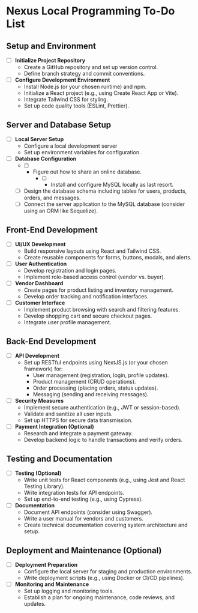 # Nexus Local Programming To-Do List

## Setup and Environment
- [ ] **Initialize Project Repository**
  - Create a GitHub repository and set up version control.
  - Define branch strategy and commit conventions.
- [ ] **Configure Development Environment**
  - Install Node.js (or your chosen runtime) and npm.
  - Initialize a React project (e.g., using Create React App or Vite).
  - Integrate Tailwind CSS for styling.
  - Set up code quality tools (ESLint, Prettier).

## Server and Database Setup
- [ ] **Local Server Setup**
  - Configure a local development server 
  - Set up environment variables for configuration.
- [ ] **Database Configuration**
  - [ ] - Figure out how to share an online database.
      - [ ] * Install and configure MySQL locally as last resort.
  - [ ] Design the database schema including tables for users, products, orders, and messages.
  - [ ] Connect the server application to the MySQL database (consider using an ORM like Sequelize).

## Front-End Development
- [ ] **UI/UX Development**
  - Build responsive layouts using React and Tailwind CSS.
  - Create reusable components for forms, buttons, modals, and alerts.
- [ ] **User Authentication**
  - Develop registration and login pages.
  - Implement role-based access control (vendor vs. buyer).
- [ ] **Vendor Dashboard**
  - Create pages for product listing and inventory management.
  - Develop order tracking and notification interfaces.
- [ ] **Customer Interface**
  - Implement product browsing with search and filtering features.
  - Develop shopping cart and secure checkout pages.
  - Integrate user profile management.
## Back-End Development
- [ ] **API Development**
  - Set up RESTful endpoints using NextJS.js (or your chosen framework) for:
    - User management (registration, login, profile updates).
    - Product management (CRUD operations).
    - Order processing (placing orders, status updates).
    - Messaging (sending and receiving messages).
- [ ] **Security Measures**
  - Implement secure authentication (e.g., JWT or session-based).
  - Validate and sanitize all user inputs.
  - Set up HTTPS for secure data transmission.
- [ ] **Payment Integration (Optional)**
  - Research and integrate a payment gateway.
  - Develop backend logic to handle transactions and verify orders.

## Testing and Documentation
- [ ] **Testing (Optional)**
  - Write unit tests for React components (e.g., using Jest and React Testing Library).
  - Write integration tests for API endpoints.
  - Set up end-to-end testing (e.g., using Cypress).
- [ ] **Documentation**
  - Document API endpoints (consider using Swagger).
  - Write a user manual for vendors and customers.
  - Create technical documentation covering system architecture and setup.

## Deployment and Maintenance (Optional)
- [ ] **Deployment Preparation**
  - Configure the local server for staging and production environments.
  - Write deployment scripts (e.g., using Docker or CI/CD pipelines).
- [ ] **Monitoring and Maintenance**
  - Set up logging and monitoring tools.
  - Establish a plan for ongoing maintenance, code reviews, and updates.
